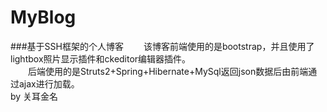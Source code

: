 # MyBlog
###基于SSH框架的个人博客
&emsp;&emsp;该博客前端使用的是bootstrap，并且使用了lightbox照片显示插件和ckeditor编辑器插件。  
&emsp;&emsp;后端使用的是Struts2+Spring+Hibernate+MySql返回json数据后由前端通过ajax进行加载。  
by 关耳金名
